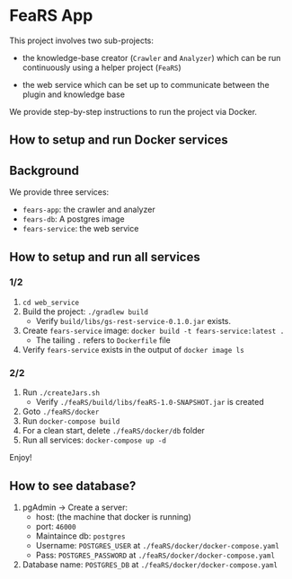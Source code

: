 # FeaRS App

This project involves two sub-projects: 

* the knowledge-base creator (`Crawler` and `Analyzer`) which can be run continuously using a helper project (`FeaRS`)

* the web service which can be set up to communicate between the plugin and knowledge base

We provide step-by-step instructions to run the project via Docker.


## How to setup and run Docker services

## Background
We provide three services:
- `fears-app`: the crawler and analyzer
- `fears-db`: A postgres image
- `fears-service`: the web service

## How to setup and run all services
### 1/2
1. `cd web_service`
2. Build the project: `./gradlew build`
   - Verify `build/libs/gs-rest-service-0.1.0.jar` exists.
3. Create `fears-service` image: `docker build -t fears-service:latest .`
   - The tailing `.` refers to `Dockerfile` file
4. Verify `fears-service` exists in the output of `docker image ls`

### 2/2
1. Run `./createJars.sh`   
    - Verify `./feaRS/build/libs/feaRS-1.0-SNAPSHOT.jar` is created
2. Goto `./feaRS/docker`
3. Run `docker-compose build`
4. For a clean start, delete `./feaRS/docker/db` folder
5. Run all services: `docker-compose up -d`

Enjoy!

## How to see database?
1. pgAdmin -> Create a server:
    - host: (the machine that docker is running)
    - port: `46000`
    - Maintaince db: `postgres`
    - Username: `POSTGRES_USER` at `./feaRS/docker/docker-compose.yaml`
    - Pass: `POSTGRES_PASSWORD` at `./feaRS/docker/docker-compose.yaml`
2. Database name: `POSTGRES_DB` at `./feaRS/docker/docker-compose.yaml`
